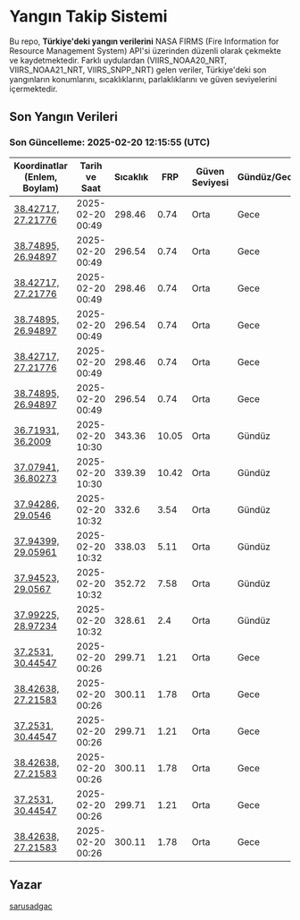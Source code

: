 # Yangın Takip Sistemi

Bu repo, **Türkiye'deki yangın verilerini** NASA FIRMS (Fire Information for Resource Management System) API'si üzerinden düzenli olarak çekmekte ve kaydetmektedir. Farklı uydulardan (VIIRS_NOAA20_NRT, VIIRS_NOAA21_NRT, VIIRS_SNPP_NRT) gelen veriler, Türkiye'deki son yangınların konumlarını, sıcaklıklarını, parlaklıklarını ve güven seviyelerini içermektedir.

## Son Yangın Verileri
### Son Güncelleme: 2025-02-20 12:15:55 (UTC)

| Koordinatlar (Enlem, Boylam) | Tarih ve Saat | Sıcaklık | FRP | Güven Seviyesi | Gündüz/Gece |
|-----------------------------|----------------|----------|-----|----------------|-------------|
| [38.42717, 27.21776](https://www.google.com/maps?q=38.42717,27.21776) | 2025-02-20 00:49 | 298.46 | 0.74 | Orta | Gece |
| [38.74895, 26.94897](https://www.google.com/maps?q=38.74895,26.94897) | 2025-02-20 00:49 | 296.54 | 0.74 | Orta | Gece |
| [38.42717, 27.21776](https://www.google.com/maps?q=38.42717,27.21776) | 2025-02-20 00:49 | 298.46 | 0.74 | Orta | Gece |
| [38.74895, 26.94897](https://www.google.com/maps?q=38.74895,26.94897) | 2025-02-20 00:49 | 296.54 | 0.74 | Orta | Gece |
| [38.42717, 27.21776](https://www.google.com/maps?q=38.42717,27.21776) | 2025-02-20 00:49 | 298.46 | 0.74 | Orta | Gece |
| [38.74895, 26.94897](https://www.google.com/maps?q=38.74895,26.94897) | 2025-02-20 00:49 | 296.54 | 0.74 | Orta | Gece |
| [36.71931, 36.2009](https://www.google.com/maps?q=36.71931,36.2009) | 2025-02-20 10:30 | 343.36 | 10.05 | Orta | Gündüz |
| [37.07941, 36.80273](https://www.google.com/maps?q=37.07941,36.80273) | 2025-02-20 10:30 | 339.39 | 10.42 | Orta | Gündüz |
| [37.94286, 29.0546](https://www.google.com/maps?q=37.94286,29.0546) | 2025-02-20 10:32 | 332.6 | 3.54 | Orta | Gündüz |
| [37.94399, 29.05961](https://www.google.com/maps?q=37.94399,29.05961) | 2025-02-20 10:32 | 338.03 | 5.11 | Orta | Gündüz |
| [37.94523, 29.0567](https://www.google.com/maps?q=37.94523,29.0567) | 2025-02-20 10:32 | 352.72 | 7.58 | Orta | Gündüz |
| [37.99225, 28.97234](https://www.google.com/maps?q=37.99225,28.97234) | 2025-02-20 10:32 | 328.61 | 2.4 | Orta | Gündüz |
| [37.2531, 30.44547](https://www.google.com/maps?q=37.2531,30.44547) | 2025-02-20 00:26 | 299.71 | 1.21 | Orta | Gece |
| [38.42638, 27.21583](https://www.google.com/maps?q=38.42638,27.21583) | 2025-02-20 00:26 | 300.11 | 1.78 | Orta | Gece |
| [37.2531, 30.44547](https://www.google.com/maps?q=37.2531,30.44547) | 2025-02-20 00:26 | 299.71 | 1.21 | Orta | Gece |
| [38.42638, 27.21583](https://www.google.com/maps?q=38.42638,27.21583) | 2025-02-20 00:26 | 300.11 | 1.78 | Orta | Gece |
| [37.2531, 30.44547](https://www.google.com/maps?q=37.2531,30.44547) | 2025-02-20 00:26 | 299.71 | 1.21 | Orta | Gece |
| [38.42638, 27.21583](https://www.google.com/maps?q=38.42638,27.21583) | 2025-02-20 00:26 | 300.11 | 1.78 | Orta | Gece |

## Yazar

[sarusadgac](https://x.com/sarusadgac)
